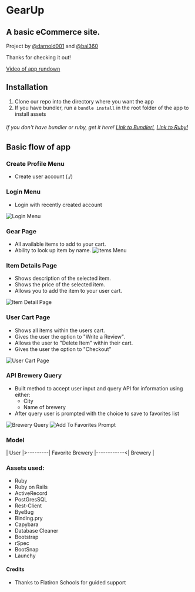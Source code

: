 # GearUp

## A basic eCommerce site.

Project by [@darnold001](https://github.com/darnold001) and [@bal360](https://github.com/bal360)

Thanks for checking it out!

[Video of app rundown](https://www.youtube.com/embed/0mROs3x2Xoc)

## Installation
   1. Clone our repo into the directory where you want the app
   2. If you have bundler, run a ```bundle install``` in the root folder of the app to install assets
   
   ###### if you don't have bundler or ruby, get it here! [Link to Bundler!](https://bundler.io/), [Link to Ruby!](https://www.ruby-lang.org/en/downloads/)

## Basic flow of app

### Create Profile Menu
   * Create user account
   (./)

### Login Menu
   * Login with recently created account

   ![Login Menu](./login)

### Gear Page
   * All available items to add to your cart.
   * Ability to look up item by name.
   ![items Menu](./items)

### Item Details Page
   * Shows description of the selected item.
   * Shows the price of the selected item.
   * Allows you to add the item to your user cart.

   ![Item Detail Page](./items/##)

### User Cart Page
   * Shows all items within the users cart.
   * Gives the user the option to "Write a Review".
   * Allows the user to "Delete Item" within their cart.
   * Gives the user the option to "Checkout"

   ![User Cart Page](./personalcart)

### API Brewery Query
   * Built method to accept user input and query API for information using either:
      * City
      * Name of brewery
   * After query user is prompted with the choice to save to favorites list


   ![Brewery Query](./assets/API_brewery_query.png)
   ![Add To Favorites Prompt](./assets/add_to_favorites.png)

### Model

   | User |>---------| Favorite Brewery |------------<| Brewery |   

### Assets used:
   * Ruby
   * Ruby on Rails
   * ActiveRecord
   * PostGresSQL
   * Rest-Client
   * ByeBug
   * Binding.pry
   * Capybara
   * Database Cleaner
   * Bootstrap
   * rSpec
   * BootSnap
   * Launchy

#### Credits
   * Thanks to Flatiron Schools for guided support 